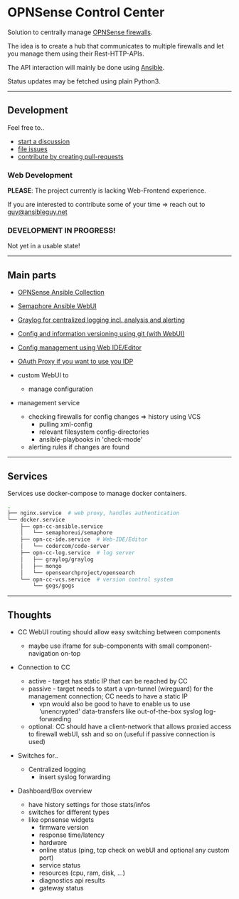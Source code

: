 # OPNSense Control Center

Solution to centrally manage [OPNSense firewalls](https://github.com/opnsense).

The idea is to create a hub that communicates to multiple firewalls and let you manage them using their Rest-HTTP-APIs.

The API interaction will mainly be done using [Ansible](https://www.ansible.com).

Status updates may be fetched using plain Python3.

----

## Development

Feel free to..

* [start a discussion](https://github.com/ansibleguy/opnsense-control-center/discussions)
* [file issues](https://github.com/ansibleguy/opnsense-control-center/issues)
* [contribute by creating pull-requests](https://github.com/ansibleguy/opnsense-control-center/pulls)

### Web Development

**PLEASE**: The project currently is lacking Web-Frontend experience.

If you are interested to contribute some of your time => reach out to [guy@ansibleguy.net](mailto:guy@ansibleguy.net)


### DEVELOPMENT IN PROGRESS!

Not yet in a usable state!

----

## Main parts

* [OPNSense Ansible Collection](https://github.com/ansibleguy/collection_opnsense)

* [Semaphore Ansible WebUI](https://github.com/ansible-semaphore/semaphore)

* [Graylog for centralized logging incl. analysis and alerting](https://github.com/Graylog2/graylog2-server)

* [Config and information versioning using git (with WebUI)](https://github.com/gogs/gogs)

* [Config management using Web IDE/Editor](https://github.com/coder/code-server)

* [OAuth Proxy if you want to use you IDP](https://github.com/oauth2-proxy/oauth2-proxy)

* custom WebUI to
  * manage configuration

* management service
  * checking firewalls for config changes => history using VCS
    * pulling xml-config
    * relevant filesystem config-directories
    * ansible-playbooks in 'check-mode'
  * alerting rules if changes are found

----

## Services

Services use docker-compose to manage docker containers.

```bash
.
├── nginx.service  # web proxy, handles authentication
└── docker.service
    ├── opn-cc-ansible.service
    │   └── semaphoreui/semaphore
    ├── opn-cc-ide.service  # Web-IDE/Editor
    │   └── codercom/code-server
    ├── opn-cc-log.service  # log server
    │   ├── graylog/graylog
    │   ├── mongo
    │   └── opensearchproject/opensearch
    └── opn-cc-vcs.service  # version control system
        └── gogs/gogs
```

----

## Thoughts

* CC WebUI routing should allow easy switching between components
  * maybe use iframe for sub-components with small component-navigation on-top

* Connection to CC
  * active - target has static IP that can be reached by CC
  * passive - target needs to start a vpn-tunnel (wireguard) for the management connection; CC needs to have a static IP
    * vpn would also be good to have to enable us to use 'unencrypted' data-transfers like out-of-the-box syslog log-forwarding
  * optional: CC should have a client-network that allows proxied access to firewall webUI, ssh and so on (useful if passive connection is used)

* Switches for..
  * Centralized logging
    * insert syslog forwarding

* Dashboard/Box overview
  * have history settings for those stats/infos
  * switches for different types
  * like opnsense widgets
    * firmware version
    * response time/latency
    * hardware
    * online status (ping, tcp check on webUI and optional any custom port)
    * service status
    * resources (cpu, ram, disk, ...)
    * diagnostics api results
    * gateway status
